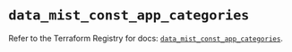 # `data_mist_const_app_categories`

Refer to the Terraform Registry for docs: [`data_mist_const_app_categories`](https://registry.terraform.io/providers/juniper/mist/0.6.0/docs/data-sources/const_app_categories).
